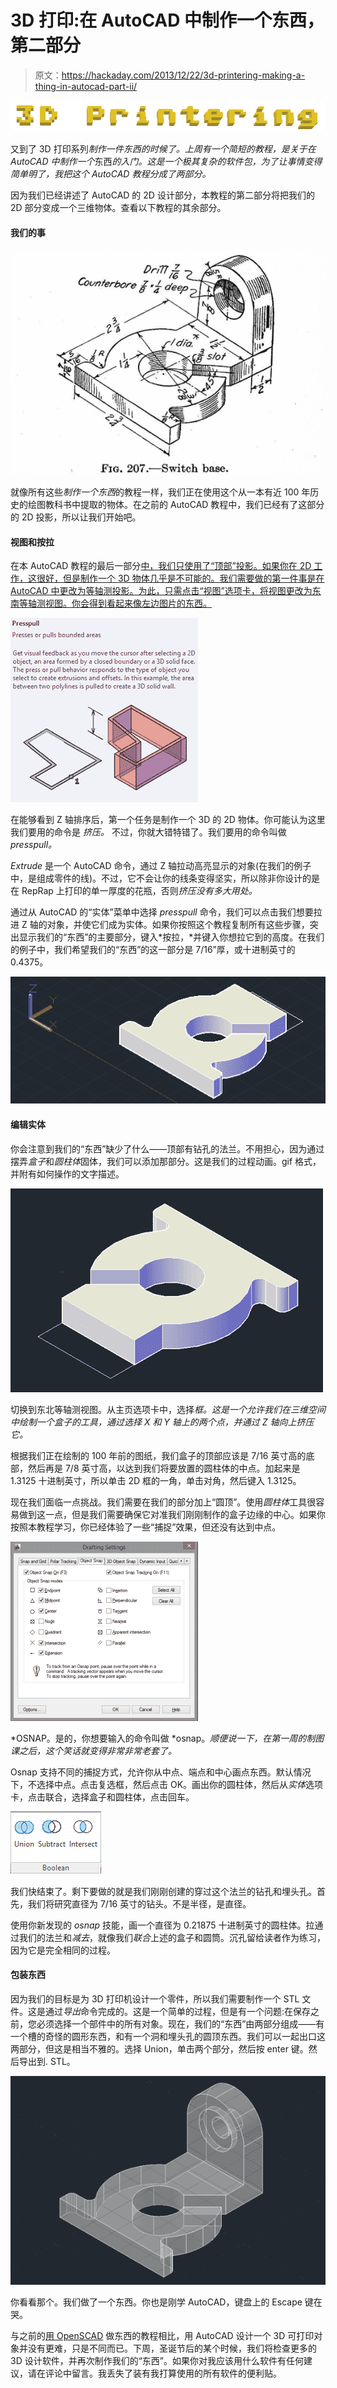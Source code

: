 # 3D 打印:在 AutoCAD 中制作一个东西，第二部分

> 原文：<https://hackaday.com/2013/12/22/3d-printering-making-a-thing-in-autocad-part-ii/>

![printering](img/f129892b22bffa0dd52c94f9b281e2fb.png)

又到了 3D 打印系列*制作一件东西的时候了。上周有一个简短的教程，是关于在 AutoCAD 中制作一个*东西*的入门。这是一个极其复杂的软件包，为了让事情变得简单明了，我把这个 AutoCAD 教程分成了两部分。*

因为我们已经讲述了 AutoCAD 的 2D 设计部分，本教程的第二部分将把我们的 2D 部分变成一个三维物体。查看以下教程的其余部分。

#### 我们的事

![EngineeringDrawing](img/838dd13a36b6380fea832fad276ce9e6.png)

就像所有这些*制作一个东西*的教程一样，我们正在使用这个从一本有近 100 年历史的绘图教科书中提取的物体。在之前的 AutoCAD 教程中，我们已经有了这部分的 2D 投影，所以让我们开始吧。

#### 视图和按拉

在本 AutoCAD 教程的最后一部分[中，我们只使用了“顶部”投影。如果你在 2D 工作，这很好，但是制作一个 3D 物体几乎是不可能的。我们需要做的第一件事是在 AutoCAD 中更改为等轴测投影。为此，只需点击“视图”选项卡，将视图更改为东南等轴测视图。你会得到看起来像左边图片的东西。](http://hackaday.com/2013/12/18/3d-printering-making-a-thing-with-autocad/)

![presspull](img/788257bbefd077b7517a911c37daa25d.png)

在能够看到 Z 轴排序后，第一个任务是制作一个 3D 的 2D 物体。你可能认为这里我们要用的命令是 *挤压。* 不过，你就大错特错了。我们要用的命令叫做 *presspull。*

*Extrude* 是一个 AutoCAD 命令，通过 Z 轴拉动高亮显示的对象(在我们的例子中，是组成零件的线)。不过，它不会让你的线条变得坚实，所以除非你设计的是在 RepRap 上打印的单一厚度的花瓶，否则*挤压没有多大用处。*

通过从 AutoCAD 的“实体”菜单中选择 *presspull* 命令，我们可以点击我们想要拉进 Z 轴的对象，并使它们成为实体。如果你按照这个教程复制所有这些步骤，突出显示我们的“东西”的主要部分，键入*按拉，*并键入你想拉它到的高度。在我们的例子中，我们希望我们的“东西”的这一部分是 7/16”厚，或十进制英寸的 0.4375。

![part1](img/e54d0b9bf3e070d019129152d639eecc.png)

#### 编辑实体

你会注意到我们的“东西”缺少了什么——顶部有钻孔的法兰。不用担心，因为通过摆弄*盒子*和*圆柱体*固体，我们可以添加那部分。这是我们的过程动画。gif 格式，并附有如何操作的文字描述。

![DOME-THINGY](img/daf5b7cb11fe031392077c6a0ad077dc.png)

切换到东北等轴测视图。从主页选项卡中，选择*框。这是一个允许我们在三维空间中绘制一个盒子的工具，通过选择 X 和 Y 轴上的两个点，并通过 Z 轴向上挤压它。*

根据我们正在绘制的 100 年前的图纸，我们盒子的顶部应该是 7/16 英寸高的底部，然后再是 7/8 英寸高，以达到我们将要放置的圆柱体的中点。加起来是 1.3125 十进制英寸，所以单击 2D 框的一角，单击对角，然后键入 1.3125。

现在我们面临一点挑战。我们需要在我们的部分加上“圆顶”。使用*圆柱体*工具很容易做到这一点，但是我们需要确保它对准我们刚刚制作的盒子边缘的中心。如果你按照本教程学习，你已经体验了一些“捕捉”效果，但还没有达到中点。

![OSNAP](img/4b9e29f56f4cf003f656f8c2c229a0a7.png)

*OSNAP。是的，你想要输入的命令叫做 *osnap。*顺便说一下，在第一周的制图课之后，这个笑话就变得非常非常老套了。*

Osnap 支持不同的捕捉方式，允许你从中点、端点和中心画点东西。默认情况下，不选择中点。点击复选框，然后点击 OK。画出你的圆柱体，然后从*实体*选项卡，点击联合，选择盒子和圆柱体，点击回车。

![Boolean](img/dbb4a54d1368708365759c8fdc656460.png)

我们快结束了。剩下要做的就是我们刚刚创建的穿过这个法兰的钻孔和埋头孔。首先，我们将研究直径为 7/16 英寸的钻头。不是半径，是直径。

使用你新发现的 *osnap* 技能，画一个直径为 0.21875 十进制英寸的圆柱体。拉通过我们的法兰和*减去*，就像我们*联合*上述的盒子和圆筒。沉孔留给读者作为练习，因为它是完全相同的过程。

#### 包装东西

因为我们的目标是为 3D 打印机设计一个零件，所以我们需要制作一个 STL 文件。这是通过*导出*命令完成的。这是一个简单的过程，但是有一个问题:在保存之前，您必须选择一个部件中的所有对象。现在，我们的“东西”由两部分组成——有一个槽的奇怪的圆形东西，和有一个洞和埋头孔的圆顶东西。我们可以一起出口这两部分，但这是相当不雅的。选择 Union，单击两个部分，然后按 enter 键。然后导出到. STL。

![Final Part](img/93a3983c83308c1cdbac535994d5eb09.png)

你看看那个。我们做了一个东西。你也是刚学 AutoCAD，键盘上的 Escape 键在哭。

与之前的[用 OpenSCAD](http://hackaday.com/2013/12/11/3d-printering-making-a-thing-with-openscad/) 做东西的教程相比，用 AutoCAD 设计一个 3D 可打印对象并没有更难，只是不同而已。下周，圣诞节后的某个时候，我们将检查更多的 3D 设计软件，并再次制作我们的“东西”。如果你对我应该用什么软件有任何建议，请在评论中留言。我丢失了装有我打算使用的所有软件的便利贴。